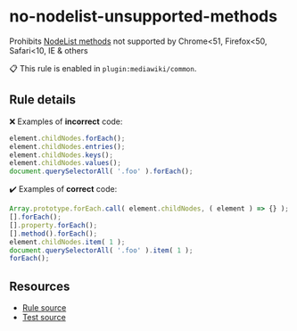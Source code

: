 [//]: # (This file is generated by eslint-docgen. Do not edit it directly.)

# no-nodelist-unsupported-methods

Prohibits [NodeList methods](https://developer.mozilla.org/en-US/docs/Web/API/NodeList#browser_compatibility) not supported by Chrome<51, Firefox<50, Safari<10, IE & others

📋 This rule is enabled in `plugin:mediawiki/common`.

## Rule details

❌ Examples of **incorrect** code:
```js
element.childNodes.forEach();
element.childNodes.entries();
element.childNodes.keys();
element.childNodes.values();
document.querySelectorAll( '.foo' ).forEach();
```

✔️ Examples of **correct** code:
```js
Array.prototype.forEach.call( element.childNodes, ( element ) => {} );
[].forEach();
[].property.forEach();
[].method().forEach();
element.childNodes.item( 1 );
document.querySelectorAll( '.foo' ).item( 1 );
forEach();
```

## Resources

* [Rule source](/src/rules/no-nodelist-unsupported-methods.js)
* [Test source](/tests/rules/no-nodelist-unsupported-methods.js)
